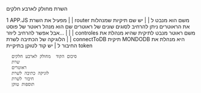 השרת מחולק לארבע  חלקים

1 APP.JS מפעיל את השרת
      |
      |
    router  משם הוא מנבט ל
      |
      |
      יש שם תיקיות שמנהלות את הראוטרים 
      ניתן להרחיב לסוגים שונים של ראוטרים
      שם הוא מנהל ראוטר של פוסט אבל אפשר להרחיב ליוזר...
       |
       |
       |
     controles  משם ראוטר מנבט לתיקית 
     שהיא מנהלת את הלוגיקה של הכתיבה לשרת
       |
       |
      connectToDB תיקית 
      MONDODB היא מנהלת את החיבור ל 
      |
      יש קוד לטוקן בתיקיית token

      סיכום הקוד  מחולק לארבע חלקים
      שרת 
      ראוטרים
      לוגיקה כתיבה לשרת
      חיבור לשרת 
      תוספות טוקן 